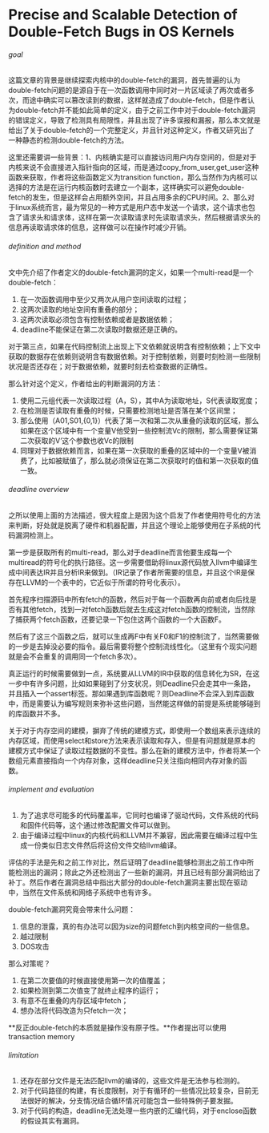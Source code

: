 # Precise and Scalable Detection of Double-Fetch Bugs in OS Kernels

###### goal

这篇文章的背景是继续探索内核中的double-fetch的漏洞，首先普遍的认为double-fetch问题的是源自于在一次函数调用中同时对一片区域读了两次或者多次，而途中确实可以篡改读到的数据，这样就造成了double-fetch，但是作者认为double-fetch并不能如此简单的定义，由于之前工作中对于double-fetch漏洞的错误定义，导致了检测具有局限性，并且出现了许多误报和漏报，那么本文就是给出了关于double-fetch的一个完整定义，并且针对这种定义，作者又研究出了一种静态的检测double-fetch的方法。

这里还需要讲一些背景：1、内核确实是可以直接访问用户内存空间的，但是对于内核来说不会直接进入指针指向的区域，而是通过copy_from_user,get_user这种函数来获取，作者将这些函数定义为transition function，那么当然作为内核可以选择的方法是在运行内核函数时去建立一个副本，这样确实可以避免double-fetch的发生，但是这样会占用额外空间，并且占用多余的CPU时间。2、那么对于linux系统而言，最为常见的一种方式是用户态中发送一个请求，这个请求也包含了请求头和请求体，这样在第一次读取请求时先读取请求头，然后根据请求头的信息再读取请求体的信息，这样做可以在操作时减少开销。



###### definition and method

文中先介绍了作者定义的double-fetch漏洞的定义，如果一个multi-read是一个double-fetch：

1. 在一次函数调用中至少又两次从用户空间读取的过程；
2. 这两次读取的地址空间有重叠的部分；
3. 这两次读取必须包含有控制依赖或者是数据依赖；
4. deadline不能保证在第二次读取时数据还是正确的。

对于第三点，如果在代码控制流上出现上下文依赖就说明含有控制依赖；上下文中获取的数据存在依赖则说明含有数据依赖。对于控制依赖，则要时刻检测一些限制状况是否还存在；对于数据依赖，就要时刻去检查数据的正确性。

那么针对这个定义，作者给出的判断漏洞的方法：

1. 使用二元组代表一次读取过程（A，S），其中A为读取地址，S代表读取宽度；
2. 在检测是否读取有重叠的时候，只需要检测地址是否落在某个区间里；
3. 那么使用（A01,S01,{0,1}）代表了第一次和第二次从重叠的读取的区域，那么如果在这个区域中有一个变量V他受到一些控制流Vc的限制，那么需要保证第二次获取的V’这个参数也收Vc的限制
4. 同理对于数据依赖而言，如果在第一次获取的重叠的区域中的一个变量V被消费了，比如被赋值了，那么就必须保证在第二次获取时的值和第一次获取的值一致。



###### deadline overview

之所以使用上面的方法描述，很大程度上是因为这个启发了作者使用符号化的方法来判断，好处就是脱离了硬件和机器配置，并且这个理论上能够使用在子系统的代码漏洞检测上。

第一步是获取所有的multi-read，那么对于deadline而言他要生成每一个multiread的符号化的执行路径。这一步需要借助将linux源代码放入llvm中编译生成中间表达IR并且分析IR来做到。（IR记录了作者所需要的信息，并且这个IR是保存在LLVM的一个表中的，它近似于所谓的符号化表示）。

首先程序扫描源码中所有fetch的函数，然后对于每一个函数再向前或者向后找是否有其他fetch，找到一对fetch函数后就去生成这对fetch函数的控制流，当然除了捕获两个fetch函数，还要记录一下包住这两个函数的一个大函数F。

然后有了这三个函数之后，就可以生成再F中有关F0和F1的控制流了，当然需要做的一步是去掉没必要的指令。最后需要将整个控制流线性化。（这里有个现实问题就是会不会重复的调用同一个fetch多次）。

真正运行的时候需要做到一点，系统要从LLVM的IR中获取的信息转化为SR，在这一步中有许多问题，比如如果碰到了分支状况，则Deadline只会走其中一条路，并且插入一个assert标签。那如果遇到库函数呢？则Deadline不会深入到库函数中，而是需要认为编写规则来弥补这些问题，当然能这样做的前提是系统能够碰到的库函数并不多。

关于对于内存空间的建模，摒弃了传统的建模方式，即使用一个数组来表示连续的内存区域，而使用select和store方法来表示读取和存入，但是有问题就是原本的建模方式中保证了读取过程数据的不变性。那么在新的建模方法中，作者将某一个数组元素直接指向一个内存对象，这样deadline只关注指向相同内存对象的函数。



###### implement and evaluation

1. 为了追求尽可能多的代码覆盖率，它同时也编译了驱动代码，文件系统的代码和固件代码等，这个通过修改配置文件可以做到。
2. 由于编译过程中linux的内核代码和LLVM并不兼容，因此需要在编译过程中生成一份类似日志文件然后将这份文件交给llvm编译。

评估的手法是先和之前工作对比，然后证明了deadline能够检测出之前工作中所能检测出的漏洞；除此之外还检测出了一些新的漏洞，并且已经有部分漏洞给出了补丁。然后作者在漏洞总结中指出大部分的double-fetch漏洞主要出现在驱动中，当然在文件系统和网络子系统中也有许多。

double-fetch漏洞究竟会带来什么问题：

1. 信息的泄露，真的有办法可以因为size的问题fetch到内核空间的一些信息。
2. 越过限制
3. DOS攻击

那么对策呢？

1. 在第二次要值的时候直接使用第一次的值覆盖；
2. 如果检测到第二次值变了就终止程序的运行；
3. 有意不在重叠的内存区域中fetch；
4. 想办法将代码改造为只fetch一次；

**反正double-fetch的本质就是操作没有原子性。**作者提出可以使用transaction memory



###### limitation

1. 还存在部分文件是无法匹配llvm的编译的，这些文件是无法参与检测的。
2. 对于代码路径的构建，有长度限制，对于有循环的一些情况比较复杂，目前无法很好的解决，分支情况结合循环情况可能包含一些特殊例子要发掘。
3. 对于代码的构造，deadline无法处理一些内嵌的汇编代码，对于enclose函数的假设其实有漏洞。